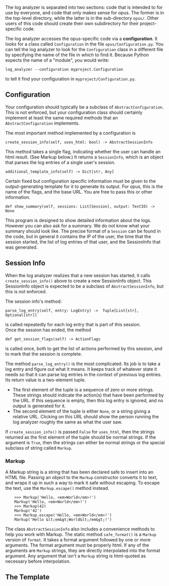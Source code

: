The log analyzer is separated into two sections: code that is intended to for use by everyone, and code that only
makes sense for opus.
The former is in the top-level directory, while the latter is in the sub-directory `opus/`.
Other users of this code should create their own subdirectory for their project-specific code.

The log analyzer accesses the opus-specific code via a **configuration**.
It looks for a class called `Configuration` in the file `opus/Configuration.py`.
You can tell the log analyzer to look for the `Configuration` class in a different file by specifying the
name of the file in which to find it.
Because Python expects the name of a "module", you would write:
```
log_analyzer --configuration myproject.Configuration
```
to tell it find your configuration in `myproject/Configuration.py`.

## Configuration

Your configuration should typically be a subclass of `AbstractConfiguration`.
This is not enforced, but your configuration class should certainly implement at least the same required methods 
that an `AbstractConfiguration` implements.

The most important method implemented by a configuration is 

```
create_session_info(self, uses_html: bool) -> AbstractSessionInfo
```
This method takes a single flag, indicating whether the user can handle an html result.  (See Markup below.) 
It returns a `SessionInfo`, which is an object that parses the log entries of a single user's session.

```
additional_template_info(self) -> Dict[str, Any]
```
Certain fixed but configuration specific information must be given to the output-generating template for it to 
generate its output. 
For opus, this is the name of the flags, and the base URL.  You are free to pass this or other information.

```
def show_summary(self, sessions: List[Session], output: TextIO) -> None
```
This program is designed to show detailed information about the logs.
However you can also ask for a summary.  We do not know what your summary should look like.
The precise format of a `Session` can be found in the code, but in general it contains the IP of the user, the
time that the session started, the list of log entries of that user, and the SessionInfo that was generated.


## Session Info

When the log analyzer realizes that a new session has started, it calls `create_session_info()` above to create a
new SessionInfo object.
This SessionInfo object is expected to be a subclass of `AbstractSessionInfo`, but this is
not enforced.

The session info's method:
```
parse_log_entry(self, entry: LogEntry) ->  Tuple[List[str], Optional[str]]
```
is called repeatedly for each log entry that is part of this session.  
Once the session has ended, the method
```
def get_session_flags(self) -> ActionFlags
```
is called once, both to get the list of actions performed by this session, and to mark that the session is complete.


The method ```parse_log_entry()``` is the most complicated.
Its job is to take a log entry and figure out what it means.
It keeps track of whatever state it needs so that it can parse log entries in the context of previous log entries. 
Its return value is a two-element tuple.
* The first element of the tuple is a sequence of zero or more strings.
These strings should indicate the action(s) that have been performed by the URL.
If this sequence is empty, then this log entry is ignored, and no output is generated for it.
* The second element of the tuple is either `None`, or a string giving a relative URL.
Clicking on this URL should show the person running the log analyzer roughly the same as what the user saw.

If `create_session_info()` is passed `False` for `uses_html`, then the strings returned as the first element of the
tuple should be normal strings.  If the argument is `True`, then the strings can either be normal strings or the
special subclass of string called `Markup`. 

### Markup
A Markup string is a string that has been declared safe to insert into an HTML file.
Passing an object to the `Markup` constructor converts it to text, and wraps it up in such a way to mark it
safe without escaping. 
To escape the text, use the `Markup.escape()` method instead.
```
    >>> Markup('Hello, <em>World</em>!')
    Markup('Hello, <em>World</em>!')
    >>> Markup(42)
    Markup('42')
    >>> Markup.escape('Hello, <em>World</em>!')
    Markup('Hello &lt;em&gt;World&lt;/em&gt;!')
```

The class `AbstractSessionInfo` also includes a convenience methods to help you work with Markup.
The static method `safe_format()` is a `Markup` version of `format`.  It takes a format argument followed by one
or more arguments.  The format argument must be properly html.
If any of the arguments are `Markup` strings, they are directly interpolated into the format argument.
Any argument that isn't a `Markup` string is html-quoted as necessary before interpolation.

## The Template




 

